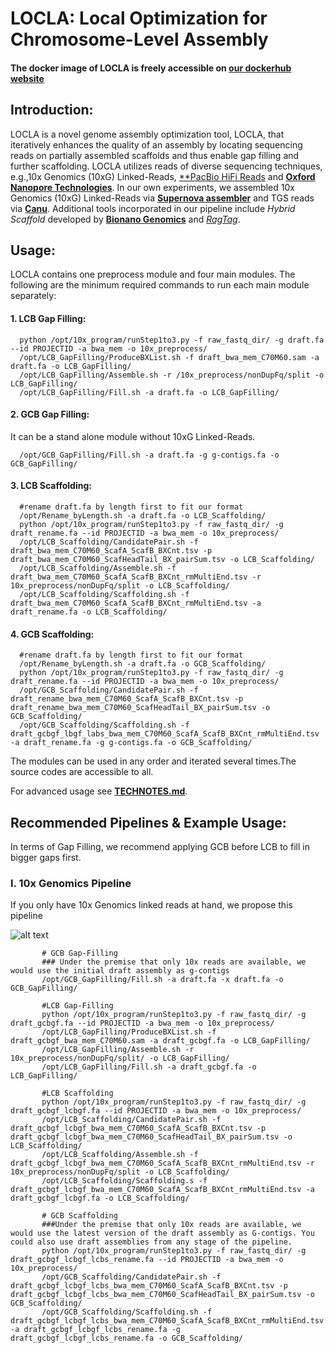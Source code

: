 # LOCLA: Local Optimization for Chromosome-Level Assembly

#### The docker image of LOCLA is freely accessible on [**our dockerhub website**](https://hub.docker.com/repository/docker/lsbnb/locla/general)

## Introduction:

LOCLA is a novel genome assembly optimization tool, LOCLA, that iteratively enhances the quality of an assembly by locating sequencing reads on partially assembled scaffolds and thus enable gap filling and further scaffolding. LOCLA utilizes reads of diverse sequencing techniques, e.g.,10x Genomics (10xG) Linked-Reads, [**PacBio HiFi Reads](https://www.pacb.com/technology/hifi-sequencing) and [**Oxford Nanopore Technologies**](https://nanoporetech.com/). 
In our own experiments, we assembled 10x Genomics (10xG) Linked-Reads via [**Supernova assembler**](https://support.10xgenomics.com/de-novo-assembly/software/overview/latest/welcome) and TGS reads via [**Canu**](https://github.com/marbl/canu). Additional tools incorporated in our pipeline include *Hybrid Scaffold* developed by [**Bionano Genomics**]( https://bionanogenomics.com/ ) and [*RagTag*](https://github.com/malonge/RagTag).

## Usage:

LOCLA contains one preprocess module and four main modules. The following are the minimum required commands to run each main module separately:

#### 1. LCB Gap Filling:
```
  python /opt/10x_program/runStep1to3.py -f raw_fastq_dir/ -g draft.fa --id PROJECTID -a bwa_mem -o 10x_preprocess/
  /opt/LCB_GapFilling/ProduceBXList.sh -f draft_bwa_mem_C70M60.sam -a draft.fa -o LCB_GapFilling/
  /opt/LCB_GapFilling/Assemble.sh -r /10x_preprocess/nonDupFq/split -o LCB_GapFilling/
  /opt/LCB_GapFilling/Fill.sh -a draft.fa -o LCB_GapFilling/
```
#### 2. GCB Gap Filling:
It can be a stand alone module without 10xG Linked-Reads.
```
  /opt/GCB_GapFilling/Fill.sh -a draft.fa -g g-contigs.fa -o GCB_GapFilling/
```
#### 3. LCB Scaffolding:
```
  #rename draft.fa by length first to fit our format
  /opt/Rename_byLength.sh -a draft.fa -o LCB_Scaffolding/
  python /opt/10x_program/runStep1to3.py -f raw_fastq_dir/ -g draft_rename.fa --id PROJECTID -a bwa_mem -o 10x_preprocess/
  /opt/LCB_Scaffolding/CandidatePair.sh -f draft_bwa_mem_C70M60_ScafA_ScafB_BXCnt.tsv -p draft_bwa_mem_C70M60_ScafHeadTail_BX_pairSum.tsv -o LCB_Scaffolding/
  /opt/LCB_Scaffolding/Assemble.sh -f draft_bwa_mem_C70M60_ScafA_ScafB_BXCnt_rmMultiEnd.tsv -r 10x_preprocess/nonDupFq/split -o LCB_Scaffolding/
  /opt/LCB_Scaffolding/Scaffolding.sh -f draft_bwa_mem_C70M60_ScafA_ScafB_BXCnt_rmMultiEnd.tsv -a draft_rename.fa -o LCB_Scaffolding/
```

#### 4. GCB Scaffolding:
```
  #rename draft.fa by length first to fit our format
  /opt/Rename_byLength.sh -a draft.fa -o GCB_Scaffolding/
  python /opt/10x_program/runStep1to3.py -f raw_fastq_dir/ -g draft_rename.fa --id PROJECTID -a bwa_mem -o 10x_preprocess/ 
  /opt/GCB_Scaffolding/CandidatePair.sh -f draft_rename_bwa_mem_C70M60_ScafA_ScafB_BXCnt.tsv -p draft_rename_bwa_mem_C70M60_ScafHeadTail_BX_pairSum.tsv -o GCB_Scaffolding/
  /opt/GCB_Scaffolding/Scaffolding.sh -f draft_gcbgf_lbgf_labs_bwa_mem_C70M60_ScafA_ScafB_BXCnt_rmMultiEnd.tsv -a draft_rename.fa -g g-contigs.fa -o GCB_Scaffolding/
```

The modules can be used in any order and iterated several times.The source codes are accessible to all.

For advanced usage see [**TECHNOTES.md**](TECHNOTES.md).

## Recommended Pipelines & Example Usage:
In terms of Gap Filling, we recommend applying GCB before LCB to fill in bigger gaps first.

### I. 10x Genomics Pipeline
If you only have 10x Genomics linked reads at hand, we propose this pipeline

![alt text](https://eln.iis.sinica.edu.tw/lims/files/users/ccshaney/gabola-gabola_10x_pipeline_0730.jpg)

```
       # GCB Gap-Filling
       ### Under the premise that only 10x reads are available, we would use the initial draft assembly as g-contigs
       /opt/GCB_GapFilling/Fill.sh -a draft.fa -x draft.fa -o GCB_GapFilling/
 
       #LCB Gap-Filling
       python /opt/10x_program/runStep1to3.py -f raw_fastq_dir/ -g draft_gcbgf.fa --id PROJECTID -a bwa_mem -o 10x_preprocess/
       /opt/LCB_GapFilling/ProduceBXList.sh -f draft_gcbgf_bwa_mem_C70M60.sam -a draft_gcbgf.fa -o LCB_GapFilling/
       /opt/LCB_GapFilling/Assemble.sh -r 10x_preprocess/nonDupFq/split/ -o LCB_GapFilling/
       /opt/LCB_GapFilling/Fill.sh -a draft_gcbgf.fa -o LCB_GapFilling/
       
       #LCB Scaffolding
       python /opt/10x_program/runStep1to3.py -f raw_fastq_dir/ -g draft_gcbgf_lcbgf.fa --id PROJECTID -a bwa_mem -o 10x_preprocess/
       /opt/LCB_Scaffolding/CandidatePair.sh -f draft_gcbgf_lcbgf_bwa_mem_C70M60_ScafA_ScafB_BXCnt.tsv -p draft_gcbgf_lcbgf_bwa_mem_C70M60_ScafHeadTail_BX_pairSum.tsv -o LCB_Scaffolding/
       /opt/LCB_Scaffolding/Assemble.sh -f draft_gcbgf_lcbgf_bwa_mem_C70M60_ScafA_ScafB_BXCnt_rmMultiEnd.tsv -r 10x_preprocess/nonDupFq/split -o LCB_Scaffolding/
       /opt/LCB_Scaffolding/Scaffolding.s -f draft_gcbgf_lcbgf_bwa_mem_C70M60_ScafA_ScafB_BXCnt_rmMultiEnd.tsv -a draft_gcbgf_lcbgf.fa -o LCB_Scaffolding/

       # GCB Scaffolding
       ###Under the premise that only 10x reads are available, we would use the latest version of the draft assembly as G-contigs. You could also use draft assemblies from any stage of the pipeline.
       python /opt/10x_program/runStep1to3.py -f raw_fastq_dir/ -g draft_gcbgf_lcbgf_lcbs_rename.fa --id PROJECTID -a bwa_mem -o 10x_preprocess/
       /opt/GCB_Scaffolding/CandidatePair.sh -f draft_gcbgf_lcbgf_lcbs_bwa_mem_C70M60_ScafA_ScafB_BXCnt.tsv -p draft_gcbgf_lcbgf_lcbs_bwa_mem_C70M60_ScafHeadTail_BX_pairSum.tsv -o GCB_Scaffolding/
       /opt/GCB_Scaffolding/Scaffolding.sh -f draft_gcbgf_lcbgf_lcbs_bwa_mem_C70M60_ScafA_ScafB_BXCnt_rmMultiEnd.tsv -a draft_gcbgf_lcbgf_lcbs_rename.fa -g draft_gcbgf_lcbgf_lcbs_rename.fa -o GCB_Scaffolding/

```

